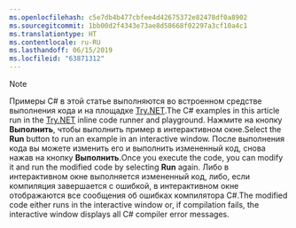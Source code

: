```yaml
---
ms.openlocfilehash: c5e7db4b477cbfee4d42675372e82478df0a8902
ms.sourcegitcommit: 1bb00d2f4343e73ae8d58668f02297a3cf10a4c1
ms.translationtype: HT
ms.contentlocale: ru-RU
ms.lasthandoff: 06/15/2019
ms.locfileid: "63871312"
---
```


> [!NOTE]
> <span data-ttu-id="14c78-101">Примеры C# в этой статье выполняются во встроенном средстве выполнения кода и на площадке [Try.NET](https://try.dot.net).</span><span class="sxs-lookup"><span data-stu-id="14c78-101">The C# examples in this article run in the [Try.NET](https://try.dot.net) inline code runner and playground.</span></span> <span data-ttu-id="14c78-102">Нажмите на кнопку **Выполнить**, чтобы выполнить пример в интерактивном окне.</span><span class="sxs-lookup"><span data-stu-id="14c78-102">Select the **Run** button to run an example in an interactive window.</span></span> <span data-ttu-id="14c78-103">После выполнения кода вы можете изменить его и выполнить измененный код, снова нажав на кнопку **Выполнить**.</span><span class="sxs-lookup"><span data-stu-id="14c78-103">Once you execute the code, you can modify it and run the modified code by selecting **Run** again.</span></span> <span data-ttu-id="14c78-104">Либо в интерактивном окне выполняется измененный код, либо, если компиляция завершается с ошибкой, в интерактивном окне отображаются все сообщения об ошибках компилятора C#.</span><span class="sxs-lookup"><span data-stu-id="14c78-104">The modified code either runs in the interactive window or, if compilation fails, the interactive window displays all C# compiler error messages.</span></span>  
